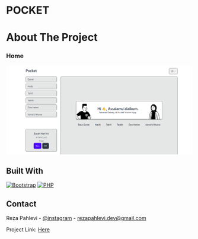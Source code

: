 <!-- PROJECT LOGO -->
<h1>POCKET</h1>
<!--<a href="https://github.com/github_username/repo_name">Explore the docs</a>
    .
    <a href="https://github.com/github_username/repo_name">View Demo</a>
    ·
    <a href="https://github.com/github_username/repo_name/issues">Report Bug</a>
    ·
    <a href="https://github.com/github_username/repo_name/issues">Request Feature</a> -->
  </p>
</div>



<!-- ABOUT THE PROJECT -->
<h1>About The Project</h3>

### Home
![alt text](https://github.com/rezapahlevl/pocket-muslim-app/blob/main//markdown/p1.png?raw=true)

## Built With
  [![Bootstrap][Bootstrap.com]][Bootstrap-url]
  [![PHP][PHP.net]][PHP-url]

<!-- CONTACT -->
## Contact

Reza Pahlevi - [@instagram](https://instagram.com/rezapahlevl) - rezapahlevi.dev@gmail.com

Project Link: [Here](https://github.com/rezapahlevl/php-simple-crud)

<!-- MARKDOWN LINKS & IMAGES -->
<!-- https://www.markdownguide.org/basic-syntax/#reference-style-links -->
[Bootstrap.com]: https://img.shields.io/badge/Bootstrap-563D7C?style=for-the-badge&logo=bootstrap&logoColor=white
[Bootstrap-url]: https://getbootstrap.com
[PHP.net]: https://img.shields.io/badge/php-0769AD?style=for-the-badge&logo=php&logoColor=white
[PHP-url]: https://php.net 

